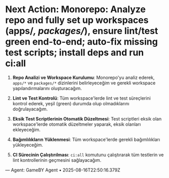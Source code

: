 # Next Action: Monorepo: Analyze repo and fully set up workspaces (apps/*, packages/*), ensure lint/test green end-to-end; auto-fix missing test scripts; install deps and run ci:all

1. **Repo Analizi ve Workspace Kurulumu**: Monorepo'yu analiz ederek, `apps/*` ve `packages/*` dizinlerini belirleyeceğim ve gerekli workspace yapılandırmalarını oluşturacağım.

2. **Lint ve Test Kontrolü**: Tüm workspace'lerde lint ve test süreçlerini kontrol ederek, yeşil (green) durumda olup olmadıklarını doğrulayacağım.

3. **Eksik Test Scriptlerinin Otomatik Düzeltmesi**: Test scriptleri eksik olan workspace'lerde otomatik düzeltmeler yaparak, eksik olanları ekleyeceğim.

4. **Bağımlılıkların Yüklenmesi**: Tüm workspace'lerde gerekli bağımlılıkları yükleyeceğim.

5. **CI Sürecinin Çalıştırılması**: `ci:all` komutunu çalıştırarak tüm testlerin ve lint kontrollerinin geçmesini sağlayacağım.

— Agent: GameBY Agent • 2025-08-16T22:50:16.379Z
